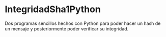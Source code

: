 # IntegridadSha1Python
Dos programas sencillos hechos con Python para poder hacer un hash de un mensaje y posteriormente poder verificar su integridad.

